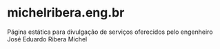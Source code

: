 michelribera.eng.br
===================

Página estática para divulgação de serviços oferecidos pelo engenheiro José Eduardo Ribera Michel
